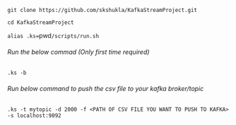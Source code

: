 

`git clone https://github.com/skshukla/KafkaStreamProject.git`

`cd KafkaStreamProject`

`alias .ks=`pwd`/scripts/run.sh`



###### Run the below commad (Only first time required)

`.ks -b`

###### Run below command to push the csv file to your kafka broker/topic
`.ks -t mytopic -d 2000 -f <PATH OF CSV FILE YOU WANT TO PUSH TO KAFKA> -s localhost:9092`

